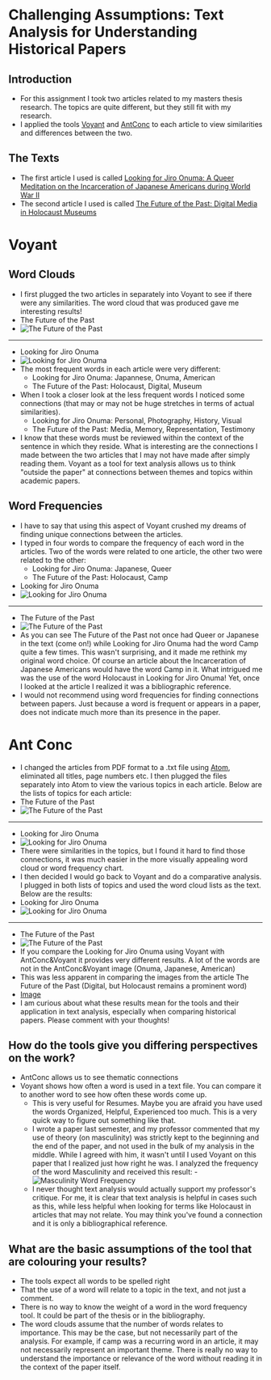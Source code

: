 # Challenging Assumptions: Text Analysis for Understanding Historical Papers 

## Introduction 
- For this assignment I took two articles related to my masters thesis research. The topics are quite different, but they still fit with my research. 
- I applied the tools [Voyant](http://voyant-tools.org/) and [AntConc](http://www.laurenceanthony.net/software.html) to each article to view similarities and differences between the two. 

## The Texts 
- The first article I used is called [Looking for Jiro Onuma: A Queer Meditation on the Incarceration of Japanese Americans during World War II](http://glq.dukejournals.org/content/20/3/241.abstract)
- The second article I used is called [The Future of the Past: Digital Media in Holocaust Museums](http://www.tandfonline.com/doi/abs/10.1080/17504902.2014.11435374)


# Voyant 

## Word Clouds
- I first plugged the two articles in separately into Voyant to see if there were any similarities. The word cloud that was produced gave me interesting results! 
- The Future of the Past
- ![The Future of the Past](https://cloud.githubusercontent.com/assets/14874397/12537675/b2396c48-c292-11e5-9f9f-43c1239f3b10.png) 
***
- Looking for Jiro Onuma 
- ![Looking for Jiro Onuma](https://github.com/elisebigley/text-analysis-assignment/blob/master/Looking%20for%20Onuma.png?raw=true) 
- The most frequent words in each article were very different: 
	- Looking for Jiro Onuma: Japannese, Onuma, American 
	- The Future of the Past: Holocaust, Digital, Museum 
- When I took a closer look at the less frequent words I noticed some connections (that may or may not be huge stretches in terms of actual similarities). 
	- Looking for Jiro Onuma: Personal, Photography, History, Visual
	- The Future of the Past: Media, Memory, Representation, Testimony
- I know that these words must be reviewed within the context of the sentence in which they reside. What is interesting are the connections I made between the two articles that I may not have made after simply reading them. Voyant as a tool for text analysis allows us to think "outside the paper" at connections between themes and topics within academic papers. 

## Word Frequencies 
- I have to say that using this aspect of Voyant crushed my dreams of finding unique connections between the articles. 
- I typed in four words to compare the frequency of each word in the articles. Two of the words were related to one article, the other two were related to the other: 
	- Looking for Jiro Onuma: Japanese, Queer 
	- The Future of the Past: Holocaust, Camp
- Looking for Jiro Onuma
- ![Looking for Jiro Onuma](https://github.com/elisebigley/text-analysis-assignment/blob/master/Onuma%20Word%20Frequency.png?raw=true)
***
- The Future of the Past
- ![The Future of the Past](https://github.com/elisebigley/text-analysis-assignment/blob/master/Digital%20Media%20Word%20Frequency.png?raw=true) 
- As you can see The Future of the Past not once had Queer or Japanese in the text (come on!) while Looking for Jiro Onuma had the word Camp quite a few times. This wasn't surprising, and it made me rethink my original word choice. Of course an article about the Incarceration of Japanese Americans would have the word Camp in it. What intrigued me was the use of the word Holocaust in Looking for Jiro Onuma! Yet, once I looked at the article I realized it was a bibliographic reference. 
- I would not recommend using word frequencies for finding connections between papers. Just because a word is frequent or appears in a paper, does not indicate much more than its presence in the paper. 

# Ant Conc
- I changed the articles from PDF format to a .txt file using [Atom](https://atom.io/), eliminated all titles, page numbers etc. I then plugged the files separately into Atom to view the various topics in each article. Below are the lists of topics for each article: 
- The Future of the Past
- ![The Future of the Past](https://github.com/elisebigley/text-analysis-assignment/blob/master/Digital%20Media%20and%20the%20Holocaust.png?raw=true)
***
- Looking for Jiro Onuma 
- ![Looking for Jiro Onuma](https://github.com/elisebigley/text-analysis-assignment/blob/master/Looking%20for%20Jiro%20Onuma.png?raw=true)
- There were similarities in the topics, but I found it hard to find those connections, it was much easier in the more visually appealing word cloud or word frequency chart. 
- I then decided I would go back to Voyant and do a comparative analysis. I plugged in both lists of topics and used the word cloud lists as the text. Below are the results: 
- Looking for Jiro Onuma 
- ![Looking for Jiro Onuma](https://github.com/elisebigley/text-analysis-assignment/blob/master/Onuma%20Topic%20Analysis.png?raw=true)
***
- The Future of the Past 
- ![The Future of the Past](https://github.com/elisebigley/text-analysis-assignment/blob/master/Dig%20Holocaust%20Topic%20Analysis.png?raw=true) 
- If you compare the Looking for Jiro Onuma using Voyant with AntConc&Voyant it provides very different results. A lot of the words are not in the AntConc&Voyant image (Onuma, Japanese, American) 
- This was less apparent in comparing the images from the article The Future of the Past (Digital, but Holocaust remains a prominent word) 
- [Image](https://github.com/elisebigley/text-analysis-assignment/blob/master/Dig%20Holocaust%20Topic%20Analysis.png?raw=true)
- I am curious about what these results mean for the tools and their application in text analysis, especially when comparing historical papers. Please comment with your thoughts! 

## How do the tools give you differing perspectives on the work? 
- AntConc allows us to see thematic connections 
- Voyant shows how often a word is used in a text file. You can compare it to another word to see how often these words come up. 
	- This is very useful for Resumes. Maybe you are afraid you have used the words Organized, Helpful, Experienced too much. This is a very quick way to figure out something like that.
	- I wrote a paper last semester, and my professor commented that my use of theory (on masculinity) was strictly kept to the beginning and the end of the paper, and not used in the bulk of my analysis in the middle. While I agreed with him, it wasn't until I used Voyant on this paper that I realized just how right he was. I analyzed the frequency of the word Masculinity and received this result: 
-![Masculinity Word Frequency](https://github.com/elisebigley/text-analysis-assignment/blob/master/Word%20Frequency%20Masculinity.png?raw=true)
	- I never thought text analysis would actually support my professor's critique. For me, it is clear that text analysis is helpful in cases such as this, while less helpful when looking for terms like Holocaust in articles that may not relate. You may think you've found a connection and it is only a bibliographical reference. 

## What are the basic assumptions of the tool that are colouring your results?
- The tools expect all words to be spelled right 
- That the use of a word will relate to a topic in the text, and not just a comment. 
- There is no way to know the weight of a word in the word frequency tool. It could be part of the thesis or in the bibliography. 
- The word clouds assume that the number of words relates to importance. This may be the case, but not necessarily part of the analysis. For example, if camp was a recurring word in an article, it may not necessarily represent an important theme. There is really no way to understand the importance or relevance of the word without reading it in the context of the paper itself. 


 
